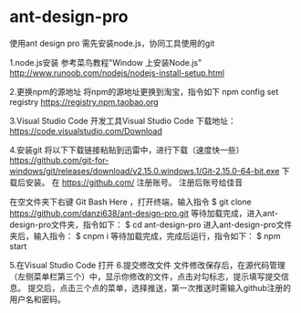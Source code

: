 # ant-design-pro
使用ant design pro 需先安装node.js，协同工具使用的git

1.node.js安装
参考菜鸟教程"Window 上安装Node.js"
http://www.runoob.com/nodejs/nodejs-install-setup.html

2.更换npm的源地址
将npm的源地址更换到淘宝，指令如下
npm config set registry https://registry.npm.taobao.org  

3.Visual Studio Code
开发工具Visual Studio Code
下载地址：https://code.visualstudio.com/Download

4.安装git
将以下下载链接粘贴到迅雷中，进行下载（速度快一些）
https://github.com/git-for-windows/git/releases/download/v2.15.0.windows.1/Git-2.15.0-64-bit.exe
下载后安装。
在  https://github.com/  注册账号。
注册后账号给佳音

在空文件夹下右键 Git Bash Here ，打开终端，输入指令
$ git clone https://github.com/danzi638/ant-design-pro.git
等待加载完成，进入ant-design-pro文件夹，指令如下：
$ cd ant-design-pro
进入ant-design-pro文件夹后，输入指令：
$ cnpm i
等待加载完成，完成后运行，指令如下：
$ npm start

5.在Visual Studio Code 打开
6.提交修改文件
文件修改保存后，在源代码管理（左侧菜单栏第三个）中，显示你修改的文件，点击对勾标志，提示填写提交信息。
提交后，点击三个点的菜单，选择推送，第一次推送时需输入github注册的用户名和密码。




